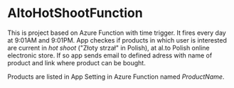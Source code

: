 # AltoHotShootFunction #

This is project based on Azure Function with time trigger. It fires every day at 9:01AM and 9:01PM. App checkes if products in which user is interested are current in *hot shoot* ("Złoty strzał" in Polish), at al.to Polish online electronic store. If so app sends email to defined adress with name of product and link where product can be bought.

Products are listed in App Setting in Azure Function named *ProductName*.
